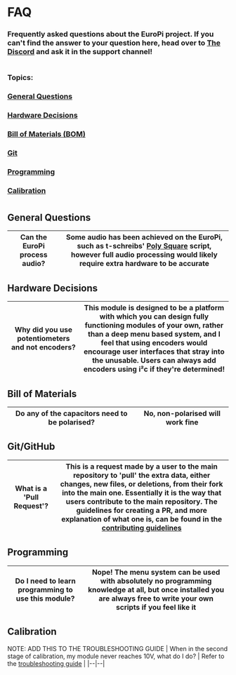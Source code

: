 # FAQ

### Frequently asked questions about the EuroPi project. If you can't find the answer to your question here, head over to [The Discord](https://discord.gg/JaQwtCnBV5) and ask it in the support channel!
  
#
  
### Topics:

### [General Questions](#general-questions)
### [Hardware Decisions](#hardware-decisions)
### [Bill of Materials (BOM)](#bill-of-materials)
### [Git](#git)
### [Programming](#programming-1)
### [Calibration](#calibration-1)

#

## General Questions

| Can the EuroPi process audio? | Some audio has been achieved on the EuroPi, such as t-schreibs' [Poly Square](software/contrib/poly_square.md) script, however full audio processing would likely require extra hardware to be accurate |
|--|--|

## Hardware Decisions

| Why did you use potentiometers and not encoders? | This module is designed to be a platform with which you can design fully functioning modules of your own, rather than a deep menu based system, and I feel that using encoders would encourage user interfaces that stray into the unusable. Users can always add encoders using i²c if they're determined! |
|--|--|

## Bill of Materials

| Do any of the capacitors need to be polarised? | No, non-polarised will work fine |
|--|--|

## Git/GitHub

| What is a 'Pull Request'? | This is a request made by a user to the main repository to 'pull' the extra data, either changes, new files, or deletions, from their fork into the main one. Essentially it is the way that users contribute to the main repository. The guidelines for creating a PR, and more explanation of what one is, can be found in the [contributing guidelines](contributing.md) |
|--|--|

## Programming

| Do I need to learn programming to use this module? | Nope! The menu system can be used with absolutely no programming knowledge at all, but once installed you are always free to write your own scripts if you feel like it |
|--|--|

## Calibration

NOTE: ADD THIS TO THE TROUBLESHOOTING GUIDE
| When in the second stage of calibration, my module never reaches 10V, what do I do? | Refer to the [troubleshooting guide](troubleshooting.md) |
|--|--|
